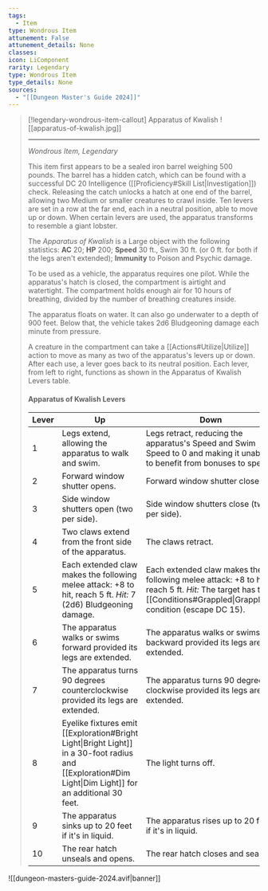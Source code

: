 ```yaml
---
tags:
  - Item
type: Wondrous Item
attunement: False
attunement_details: None
classes:
icon: LiComponent
rarity: Legendary
type: Wondrous Item
type_details: None
sources: 
  - "[[Dungeon Master's Guide 2024]]"
---
```

>[!legendary-wondrous-item-callout] Apparatus of Kwalish
>![[apparatus-of-kwalish.jpg]]
>
>- - -
>_Wondrous Item, Legendary_
>
>This item first appears to be a sealed iron barrel weighing 500 pounds. The barrel has a hidden catch, which can be found with a successful DC 20 Intelligence ([[Proficiency#Skill List\|Investigation]]) check. Releasing the catch unlocks a hatch at one end of the barrel, allowing two Medium or smaller creatures to crawl inside. Ten levers are set in a row at the far end, each in a neutral position, able to move up or down. When certain levers are used, the apparatus transforms to resemble a giant lobster.
>
>The _Apparatus of Kwalish_ is a Large object with the following statistics: **AC** 20; **HP** 200; **Speed** 30 ft., Swim 30 ft. (or 0 ft. for both if the legs aren't extended); **Immunity** to Poison and Psychic damage.
>
>To be used as a vehicle, the apparatus requires one pilot. While the apparatus's hatch is closed, the compartment is airtight and watertight. The compartment holds enough air for 10 hours of breathing, divided by the number of breathing creatures inside.
>
>The apparatus floats on water. It can also go underwater to a depth of 900 feet. Below that, the vehicle takes 2d6 Bludgeoning damage each minute from pressure.
>
>A creature in the compartment can take a [[Actions#Utilize\|Utilize]] action to move as many as two of the apparatus's levers up or down. After each use, a lever goes back to its neutral position. Each lever, from left to right, functions as shown in the Apparatus of Kwalish Levers table.
>
>#### Apparatus of Kwalish Levers
>|Lever|Up|Down|
>|---|---|---|
>|1|Legs extend, allowing the apparatus to walk and swim.|Legs retract, reducing the apparatus's Speed and Swim Speed to 0 and making it unable to benefit from bonuses to speed.|
>|2|Forward window shutter opens.|Forward window shutter closes.|
>|3|Side window shutters open (two per side).|Side window shutters close (two per side).|
>|4|Two claws extend from the front side of the apparatus.|The claws retract.|
>|5|Each extended claw makes the following melee attack: +8 to hit, reach 5 ft. _Hit:_ 7 (2d6) Bludgeoning damage.|Each extended claw makes the following melee attack: +8 to hit, reach 5 ft. _Hit:_ The target has the [[Conditions#Grappled\|Grappled]] condition (escape DC 15).|
>|6|The apparatus walks or swims forward provided its legs are extended.|The apparatus walks or swims backward provided its legs are extended.|
>|7|The apparatus turns 90 degrees counterclockwise provided its legs are extended.|The apparatus turns 90 degrees clockwise provided its legs are extended.|
>|8|Eyelike fixtures emit [[Exploration#Bright Light\|Bright Light]] in a 30-foot radius and [[Exploration#Dim Light\|Dim Light]] for an additional 30 feet.|The light turns off.|
>|9|The apparatus sinks up to 20 feet if it's in liquid.|The apparatus rises up to 20 feet if it's in liquid.|
>|10|The rear hatch unseals and opens.|The rear hatch closes and seals.|



![[dungeon-masters-guide-2024.avif|banner]]